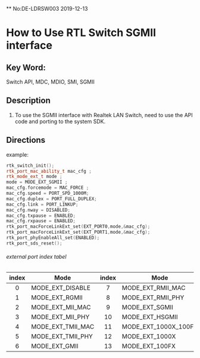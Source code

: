 ** No:DE-LDRSW003 2019-12-13
# How to Use RTL Switch SGMII interface
## Key Word:
Switch API, MDC, MDIO, SMI, SGMII
## Description

1. To use the SGMII interface with Realtek LAN Switch, need to use the
API code and porting to the system SDK.

## Directions
example:
```cpp
rtk_switch_init();
rtk_port_mac_ability_t mac_cfg ;
rtk_mode_ext_t mode ;
mode = MODE_EXT_SGMII ;
mac_cfg.forcemode = MAC_FORCE ;
mac_cfg.speed = PORT_SPD_1000M;
mac_cfg.duplex = PORT_FULL_DUPLEX;
mac_cfg.link = PORT_LINKUP;
mac_cfg.nway = DISABLED;
mac_cfg.txpause = ENABLED;
mac_cfg.rxpause = ENABLED;
rtk_port_macForceLinkExt_set(EXT_PORT0,mode,&mac_cfg);
rtk_port_macForceLinkExt_set(EXT_PORT1,mode,&mac_cfg);
rtk_port_phyEnableAll_set(ENABLED);
rtk_port_sds_reset();
```

###### external port index tabel
| index  | Mode  | index  | Mode |
|:--:| ------------------ |:---:| -------------------- |
| 0  | MODE_EXT_DISABLE   |  7  | MODE_EXT_RMII_MAC    |
| 1  | MODE_EXT_RGMII     |  8  | MODE_EXT_RMII_PHY    |
| 2  | MODE_EXT_MII_MAC   |  9  | MODE_EXT_SGMII       |
| 3  | MODE_EXT_MII_PHY   | 10  | MODE_EXT_HSGMII      |
| 4  | MODE_EXT_TMII_MAC  | 11  | MODE_EXT_1000X_100FX |
| 5  | MODE_EXT_TMII_PHY  | 12  | MODE_EXT_1000X       |
| 6  | MODE_EXT_GMII      | 13  | MODE_EXT_100FX       |


